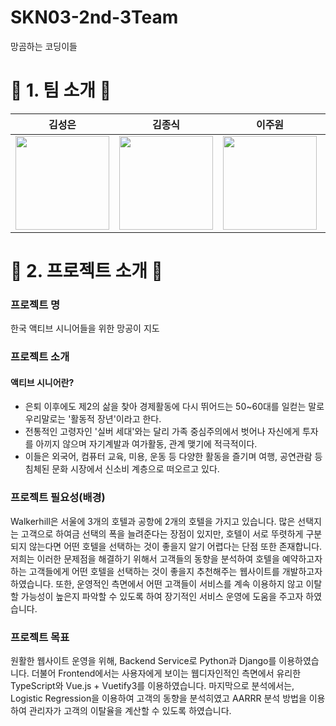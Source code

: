 # SKN03-2nd-3Team
망곰하는 코딩이들

# 🐻 1. 팀 소개 🐻
|김성은|김종식|이주원|최연규|허지원|
|---|---|---|---|---|
|<img src="https://github.com/user-attachments/assets/d28f0fe3-1804-4c2a-b72b-fdd950d749bc"  width="150" height="150"/> |<img src="https://github.com/user-attachments/assets/fb403361-d3b3-4023-9813-183ad7b6b2f7"  width="150" height="150"/> |<img src="https://github.com/user-attachments/assets/d507e286-9575-4b1f-be18-94688a149080"  width="150" height="150"/>  | <img src="https://github.com/user-attachments/assets/5b3f38cc-696e-4d09-8ca9-f93d412a7a17"  width="150" height="150"/> |<img src="https://github.com/user-attachments/assets/d8f438e8-eed8-4763-bdf8-a744b5071d49"  width="150" height="150"/>  |

# 📌 2. 프로젝트 소개 📌
### 프로젝트 명
한국 액티브 시니어들을 위한 망공이 지도

### 프로젝트 소개

#### 액티브 시니어란?
- 은퇴 이후에도 제2의 삶을 찾아 경제활동에 다시 뛰어드는 50~60대를 일컫는 말로 우리말로는 '활동적 장년'이라고 한다.
- 전통적인 고령자인 '실버 세대'와는 달리 가족 중심주의에서 벗어나 자신에게 투자를 아끼지 않으며 자기계발과 여가활동, 관계 맺기에 적극적이다.
- 이들은 외국어, 컴퓨터 교육, 미용, 운동 등 다양한 활동을 즐기며 여행, 공연관람 등 침체된 문화 시장에서 신소비 계층으로 떠오르고 있다.





### 프로젝트 필요성(배경)
Walkerhill은 서울에 3개의 호텔과 공항에 2개의 호텔을 가지고 있습니다.
많은 선택지는 고객으로 하여금 선택의 폭을 늘려준다는 장점이 있지만,
호텔이 서로 뚜렷하게 구분되지 않는다면 어떤 호텔을 선택하는 것이 좋을지 알기 어렵다는 단점 또한 존재합니다.
저희는 이러한 문제점을 해결하기 위해서 고객들의 동향을 분석하여 호텔을 예약하고자 하는 고객들에게 어떤 호텔을 선택하는 것이 좋을지 추천해주는 웹사이트를 개발하고자 하였습니다. 또한, 운영적인 측면에서 어떤 고객들이 서비스를 계속 이용하지 않고 이탈할 가능성이 높은지 파악할 수 있도록 하여 장기적인 서비스 운영에 도움을 주고자 하였습니다.

### 프로젝트 목표
원활한 웹사이트 운영을 위해, Backend Service로 Python과 Django를 이용하였습니다.
더불어 Frontend에서는 사용자에게 보이는 웹디자인적인 측면에서 유리한 TypeScript와 Vue.js + Vuetify3를 이용하였습니다.
마지막으로 분석에서는, Logistic Regression을 이용하여 고객의 동향을 분석히였고 AARRR 분석 방법을 이용하여 관리자가 고객의 이탈율을 계산할 수 있도록 하였습니다.
